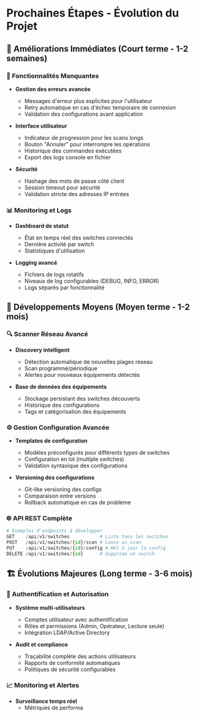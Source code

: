 # Prochaines Étapes - Évolution du Projet

## 🚀 Améliorations Immédiates (Court terme - 1-2 semaines)

### 🔧 Fonctionnalités Manquantes
- **Gestion des erreurs avancée**
  - Messages d'erreur plus explicites pour l'utilisateur
  - Retry automatique en cas d'échec temporaire de connexion
  - Validation des configurations avant application

- **Interface utilisateur**
  - Indicateur de progression pour les scans longs
  - Bouton "Annuler" pour interrompre les opérations
  - Historique des commandes exécutées
  - Export des logs console en fichier

- **Sécurité**
  - Hashage des mots de passe côté client
  - Session timeout pour sécurité
  - Validation stricte des adresses IP entrées

### 📊 Monitoring et Logs
- **Dashboard de statut**
  - État en temps réel des switches connectés
  - Dernière activité par switch
  - Statistiques d'utilisation

- **Logging avancé**
  - Fichiers de logs rotatifs
  - Niveaux de log configurables (DEBUG, INFO, ERROR)
  - Logs séparés par fonctionnalité

## 🎯 Développements Moyens (Moyen terme - 1-2 mois)

### 🔍 Scanner Réseau Avancé
- **Discovery intelligent**
  - Détection automatique de nouvelles plages réseau
  - Scan programmé/périodique
  - Alertes pour nouveaux équipements détectés

- **Base de données des équipements**
  - Stockage persistant des switches découverts
  - Historique des configurations
  - Tags et catégorisation des équipements

### ⚙️ Gestion Configuration Avancée
- **Templates de configuration**
  - Modèles préconfigurés pour différents types de switches
  - Configuration en lot (multiple switches)
  - Validation syntaxique des configurations

- **Versioning des configurations**
  - Git-like versioning des configs
  - Comparaison entre versions
  - Rollback automatique en cas de problème

### 🌐 API REST Complète
```python
# Exemples d'endpoints à développer
GET    /api/v1/switches           # Liste tous les switches
POST   /api/v1/switches/{id}/scan # Lance un scan
PUT    /api/v1/switches/{id}/config # Met à jour la config
DELETE /api/v1/switches/{id}      # Supprime un switch
```

## 🏗️ Évolutions Majeures (Long terme - 3-6 mois)

### 🔐 Authentification et Autorisation
- **Système multi-utilisateurs**
  - Comptes utilisateur avec authentification
  - Rôles et permissions (Admin, Opérateur, Lecture seule)
  - Intégration LDAP/Active Directory

- **Audit et compliance**
  - Traçabilité complète des actions utilisateurs
  - Rapports de conformité automatiques
  - Politiques de sécurité configurables

### 📈 Monitoring et Alertes
- **Surveillance temps réel**
  - Métriques de performa